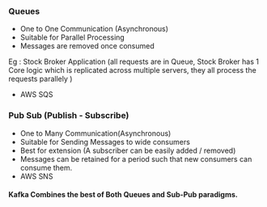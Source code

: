 ### Queues

- One to One Communication (Asynchronous)
- Suitable for Parallel Processing
- Messages are removed once consumed

Eg : Stock Broker Application (all requests are in Queue, Stock Broker has 1 Core logic which is replicated across multiple servers, they all process the requests parallely )

- AWS SQS

### Pub Sub (Publish - Subscribe)

- One to Many Communication(Asynchronous)
- Suitable for Sending Messages to wide consumers
- Best for extension (A subscriber can be easily added / removed)
- Messages can be retained for a period such that new consumers can consume them.
- AWS SNS

#### Kafka Combines the best of Both Queues and Sub-Pub paradigms.
